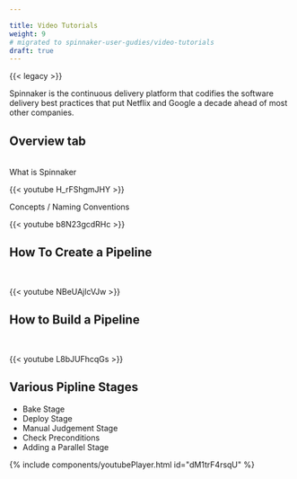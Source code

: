```yaml
---

title: Video Tutorials
weight: 9
# migrated to spinnaker-user-gudies/video-tutorials
draft: true
---
```


{{< legacy >}}

Spinnaker is the continuous delivery platform that codifies the software delivery best practices that put Netflix and Google a decade ahead of most other companies.

## Overview tab
<br/>
What is Spinnaker

{{< youtube H_rFShgmJHY >}}<br/>


Concepts / Naming Conventions<br/>

{{< youtube b8N23gcdRHc >}}


## How To Create a Pipeline
<br/>

{{< youtube NBeUAjlcVJw >}}


## How to Build a Pipeline
<br/>

{{< youtube L8bJUFhcqGs >}}


## Various Pipline Stages

 - Bake Stage
 - Deploy Stage
 - Manual Judgement Stage
 - Check Preconditions
 - Adding a Parallel Stage
 
{% include components/youtubePlayer.html id="dM1trF4rsqU" %}
